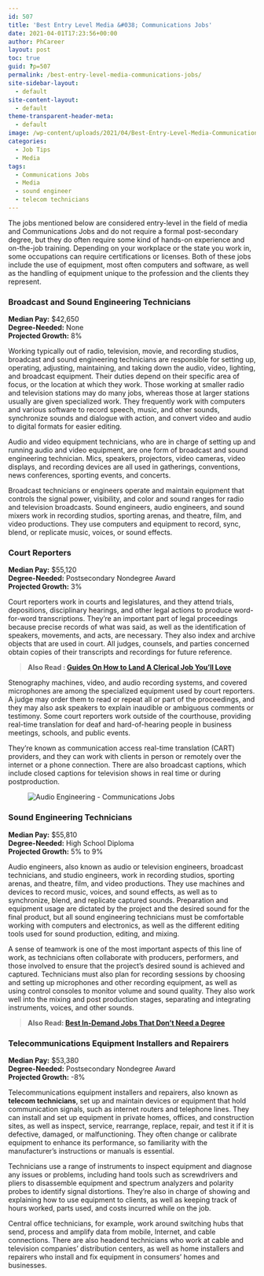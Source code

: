 ```yaml
---
id: 507
title: 'Best Entry Level Media &#038; Communications Jobs'
date: 2021-04-01T17:23:56+00:00
author: PhCareer
layout: post
toc: true
guid: ?p=507
permalink: /best-entry-level-media-communications-jobs/
site-sidebar-layout:
  - default
site-content-layout:
  - default
theme-transparent-header-meta:
  - default
image: /wp-content/uploads/2021/04/Best-Entry-Level-Media-Communications-Jobs-scaled.jpg
categories:
  - Job Tips
  - Media
tags:
  - Communications Jobs
  - Media
  - sound engineer
  - telecom technicians
---
```

The jobs mentioned below are considered entry-level in the field of media and Communications Jobs and do not require a formal post-secondary degree, but they do often require some kind of hands-on experience and on-the-job training. Depending on your workplace or the state you work in, some occupations can require certifications or licenses. Both of these jobs include the use of equipment, most often computers and software, as well as the handling of equipment unique to the profession and the clients they represent.

### **Broadcast and Sound Engineering Technicians**

**Median Pay:** $42,650  
**Degree-Needed:** None  
**Projected Growth:** 8%

Working typically out of radio, television, movie, and recording studios, broadcast and sound engineering technicians are responsible for setting up, operating, adjusting, maintaining, and taking down the audio, video, lighting, and broadcast equipment. Their duties depend on their specific area of focus, or the location at which they work. Those working at smaller radio and television stations may do many jobs, whereas those at larger stations usually are given specialized work. They frequently work with computers and various software to record speech, music, and other sounds, synchronize sounds and dialogue with action, and convert video and audio to digital formats for easier editing.

Audio and video equipment technicians, who are in charge of setting up and running audio and video equipment, are one form of broadcast and sound engineering technician. Mics, speakers, projectors, video cameras, video displays, and recording devices are all used in gatherings, conventions, news conferences, sporting events, and concerts.

Broadcast technicians or engineers operate and maintain equipment that controls the signal power, visibility, and color and sound ranges for radio and television broadcasts. Sound engineers, audio engineers, and sound mixers work in recording studios, sporting arenas, and theatre, film, and video productions. They use computers and equipment to record, sync, blend, or replicate music, voices, or sound effects.


### **Court Reporters**

**Median Pay:** $55,120  
**Degree-Needed:** Postsecondary Nondegree Award  
**Projected Growth:** 3%

Court reporters work in courts and legislatures, and they attend trials, depositions, disciplinary hearings, and other legal actions to produce word-for-word transcriptions. They&#8217;re an important part of legal proceedings because precise records of what was said, as well as the identification of speakers, movements, and acts, are necessary. They also index and archive objects that are used in court. All judges, counsels, and parties concerned obtain copies of their transcripts and recordings for future reference.

<blockquote class="wp-block-quote">
  <p>
    <strong>Also Read : <a href="/guides-on-how-to-land-a-clerical-job-youll-love/">Guides On How to Land A Clerical Job You’ll Love</a></strong>
  </p>
</blockquote>

Stenography machines, video, and audio recording systems, and covered microphones are among the specialized equipment used by court reporters. A judge may order them to read or repeat all or part of the proceedings, and they may also ask speakers to explain inaudible or ambiguous comments or testimony. Some court reporters work outside of the courthouse, providing real-time translation for deaf and hard-of-hearing people in business meetings, schools, and public events.

They&#8217;re known as communication access real-time translation (CART) providers, and they can work with clients in person or remotely over the internet or a phone connection. There are also broadcast captions, which include closed captions for television shows in real time or during postproduction.<figure class="wp-block-image size-large">

<img loading="lazy" width="800" height="500" src="/wp-content/uploads/2021/04/Audio-Engineering.jpg" alt="Audio Engineering - Communications Jobs" class="wp-image-509" srcset="/wp-content/uploads/2021/04/Audio-Engineering.jpg 800w, /wp-content/uploads/2021/04/Audio-Engineering-300x188.jpg 300w, /wp-content/uploads/2021/04/Audio-Engineering-768x480.jpg 768w" sizes="(max-width: 800px) 100vw, 800px" /> </figure> 

### **Sound Engineering Technicians**

**Median Pay:** $55,810  
**Degree-Needed:** High School Diploma  
**Projected Growth:** 5% to 9%

Audio engineers, also known as audio or television engineers, broadcast technicians, and studio engineers, work in recording studios, sporting arenas, and theatre, film, and video productions. They use machines and devices to record music, voices, and sound effects, as well as to synchronize, blend, and replicate captured sounds. Preparation and equipment usage are dictated by the project and the desired sound for the final product, but all sound engineering technicians must be comfortable working with computers and electronics, as well as the different editing tools used for sound production, editing, and mixing.

A sense of teamwork is one of the most important aspects of this line of work, as technicians often collaborate with producers, performers, and those involved to ensure that the project&#8217;s desired sound is achieved and captured. Technicians must also plan for recording sessions by choosing and setting up microphones and other recording equipment, as well as using control consoles to monitor volume and sound quality. They also work well into the mixing and post production stages, separating and integrating instruments, voices, and other sounds.

<blockquote class="wp-block-quote">
  <p>
    <strong>Also Read: <a href="/best-in-demand-jobs-that-dont-need-a-degree/">Best In-Demand Jobs That Don’t Need a Degree</a></strong>
  </p>
</blockquote>

### **Telecommunications Equipment Installers and Repairers**

**Median Pay:** $53,380  
**Degree-Needed:** Postsecondary Nondegree Award  
**Projected Growth:** -8%

Telecommunications equipment installers and repairers, also known as **telecom technicians**, set up and maintain devices or equipment that hold communication signals, such as internet routers and telephone lines. They can install and set up equipment in private homes, offices, and construction sites, as well as inspect, service, rearrange, replace, repair, and test it if it is defective, damaged, or malfunctioning. They often change or calibrate equipment to enhance its performance, so familiarity with the manufacturer&#8217;s instructions or manuals is essential.

Technicians use a range of instruments to inspect equipment and diagnose any issues or problems, including hand tools such as screwdrivers and pliers to disassemble equipment and spectrum analyzers and polarity probes to identify signal distortions. They&#8217;re also in charge of showing and explaining how to use equipment to clients, as well as keeping track of hours worked, parts used, and costs incurred while on the job.

Central office technicians, for example, work around switching hubs that send, process and amplify data from mobile, Internet, and cable connections. There are also headend technicians who work at cable and television companies&#8217; distribution centers, as well as home installers and repairers who install and fix equipment in consumers&#8217; homes and businesses.


